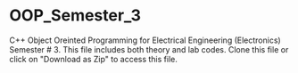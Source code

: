 # OOP_Semester_3
C++ Object Oreinted Programming for Electrical Engineering (Electronics) Semester # 3.
This file includes both theory and lab codes.
Clone this file or click on "Download as Zip" to access this file.
